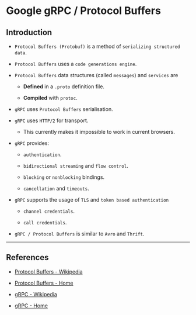 # Google gRPC / Protocol Buffers

## Introduction

* `Protocol Buffers (Protobuf)` is a method of `serializing structured data`.

* `Protocol Buffers` uses a `code generations engine`.

* `Protocol Buffers` data structures (called `messages`) and `services` are 

    * __Defined__ in a `.proto` definition file.
    
    * __Compiled__ with `protoc`.

* `gRPC` uses `Protocol Buffers` serialisation.

* `gRPC` uses `HTTP/2` for transport.

    * This currently makes it impossible to work in current browsers.

* `gRPC` provides:

    * `authentication`.
    
    * `bidirectional streaming` and `flow control`. 
    
    * `blocking` or `nonblocking` bindings.
    
    * `cancellation` and `timeouts`.

* `gRPC` supports the usage of `TLS` and `token based authentication`

    * `channel credentials`.

    * `call credentials`.

* `gRPC / Protocol Buffers`  is similar to `Avro` and `Thrift`.

---

## References

* [Protocol Buffers - Wikipedia](https://en.wikipedia.org/wiki/Protocol_Buffers)

* [Protocol Buffers - Home](https://developers.google.com/protocol-buffers/)

* [gRPC - Wikipedia](https://en.wikipedia.org/wiki/GRPC)

* [gRPC - Home](https://grpc.io/)

